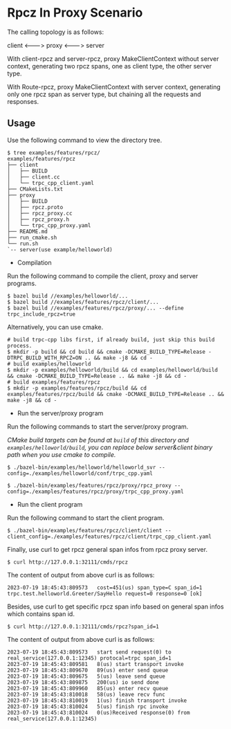 # Rpcz In Proxy Scenario

The calling topology is as follows:

client <---> proxy <---> server

With client-rpcz and server-rpcz, proxy MakeClientContext without server context, generating two rpcz spans, one as client type, the other server type.

With Route-rpcz, proxy MakeClientContext with server context, generating only one rpcz span as server type, but chaining all the requests and responses.

## Usage

Use the following command to view the directory tree.
```shell
$ tree examples/features/rpcz/
examples/features/rpcz
├── client
│   ├── BUILD
│   ├── client.cc
│   └── trpc_cpp_client.yaml
├── CMakeLists.txt
├── proxy
│   ├── BUILD
│   ├── rpcz.proto
│   ├── rpcz_proxy.cc
│   ├── rpcz_proxy.h
│   └── trpc_cpp_proxy.yaml
├── README.md
├── run_cmake.sh
└── run.sh
`-- server(use example/helloworld)
```

* Compilation

Run the following command to compile the client, proxy and server programs.

```shell
$ bazel build //examples/helloworld/...
$ bazel build //examples/features/rpcz/client/...
$ bazel build //examples/features/rpcz/proxy/... --define trpc_include_rpcz=true
```

Alternatively, you can use cmake.
```shell
# build trpc-cpp libs first, if already build, just skip this build process.
$ mkdir -p build && cd build && cmake -DCMAKE_BUILD_TYPE=Release -DTRPC_BUILD_WITH_RPCZ=ON .. && make -j8 && cd -
# build examples/helloworld
$ mkdir -p examples/helloworld/build && cd examples/helloworld/build && cmake -DCMAKE_BUILD_TYPE=Release .. && make -j8 && cd -
# build examples/features/rpcz
$ mkdir -p examples/features/rpcz/build && cd examples/features/rpcz/build && cmake -DCMAKE_BUILD_TYPE=Release .. && make -j8 && cd -
```

* Run the server/proxy program

Run the following commands to start the server/proxy program.

*CMake build targets can be found at `build` of this directory and `examples/helloworld/build`, you can replace below server&client binary path when you use cmake to compile.*

```shell
$ ./bazel-bin/examples/helloworld/helloworld_svr --config=./examples/helloworld/conf/trpc_cpp.yaml
```

```shell
$ ./bazel-bin/examples/features/rpcz/proxy/rpcz_proxy --config=./examples/features/rpcz/proxy/trpc_cpp_proxy.yaml
```

* Run the client program

Run the following command to start the client program.

```shell
$ ./bazel-bin/examples/features/rpcz/client/client --client_config=./examples/features/rpcz/client/trpc_cpp_client.yaml
```

Finally, use curl to get rpcz general span infos from rpcz proxy server.

```shell
$ curl http://127.0.0.1:32111/cmds/rpcz
```

The content of output from above curl is as follows:

```text
2023-07-19 18:45:43:809573   cost=451(us) span_type=C span_id=1 trpc.test.helloworld.Greeter/SayHello request=0 response=0 [ok]
```

Besides, use curl to get specific rpcz span info based on general span infos which contains span id.

```shell
$ curl http://127.0.0.1:32111/cmds/rpcz?span_id=1
```

The content of output from above curl is as follows:

```text
2023-07-19 18:45:43:809573   start send request(0) to real_service(127.0.0.1:12345) protocal=trpc span_id=1
2023-07-19 18:45:43:809581   8(us) start transport invoke
2023-07-19 18:45:43:809670   89(us) enter send queue
2023-07-19 18:45:43:809675   5(us) leave send queue
2023-07-19 18:45:43:809875   200(us) io send done
2023-07-19 18:45:43:809960   85(us) enter recv queue
2023-07-19 18:45:43:810018   58(us) leave recv func
2023-07-19 18:45:43:810019   1(us) finish transport invoke
2023-07-19 18:45:43:810024   5(us) finish rpc invoke
2023-07-19 18:45:43:810024   0(us)Received response(0) from real_service(127.0.0.1:12345)
```
